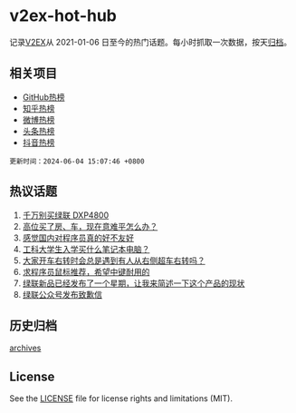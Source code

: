 # v2ex-hot-hub

 记录[V2EX](https://www.v2ex.com/)从 2021-01-06 日至今的热门话题。每小时抓取一次数据，按天[归档](archives)。
 
 ## 相关项目

- [GitHub热榜](https://github.com/lonnyzhang423/github-hot-hub)
- [知乎热榜](https://github.com/lonnyzhang423/zhihu-hot-hub)
- [微博热榜](https://github.com/lonnyzhang423/weibo-hot-hub)
- [头条热榜](https://github.com/lonnyzhang423/toutiao-hot-hub)
- [抖音热榜](https://github.com/lonnyzhang423/douyin-hot-hub)


 `更新时间：2024-06-04 15:07:46 +0800`

## 热议话题

1. [千万别买绿联 DXP4800](https://www.v2ex.com/t/1046399)
1. [高位买了房、车，现在意难平怎么办？](https://www.v2ex.com/t/1046636)
1. [感觉国内对程序员真的好不友好](https://www.v2ex.com/t/1046407)
1. [工科大学生入学买什么笔记本电脑？](https://www.v2ex.com/t/1046534)
1. [大家开车右转时会总是遇到有人从右侧超车右转吗？](https://www.v2ex.com/t/1046563)
1. [求程序员鼠标推荐，希望中键耐用的](https://www.v2ex.com/t/1046631)
1. [绿联新品已经发布了一个星期，让我来简述一下这个产品的现状](https://www.v2ex.com/t/1046474)
1. [绿联公众号发布致歉信](https://www.v2ex.com/t/1046482)

## 历史归档

[archives](archives)

## License

See the [LICENSE](LICENSE) file for license rights and limitations (MIT).

